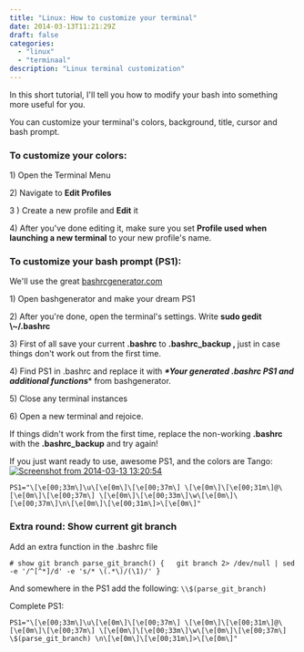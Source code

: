 ```yaml
---
title: "Linux: How to customize your terminal"
date: 2014-03-13T11:21:29Z
draft: false
categories:
  - "linux"
  - "terminaal"
description: "Linux terminal customization"
---
```


<p>In this short tutorial, I'll tell you how to modify your bash into
something more useful for you.</p>
<p>You can customize your terminal's colors, background, title, cursor and
bash prompt.</p>
<h3><strong>To customize your colors:</strong></h3>
<p>​1) Open the Terminal Menu</p>
<p>​2) Navigate to <strong>Edit Profiles</strong></p>
<p>3 ) Create a new profile and <strong>Edit</strong> it</p>
<p>​4) After you've done editing it, make sure you set <strong>Profile used when
launching a new terminal</strong> to your new profile's name.<strong><br />
</strong></p>
<h3>To customize your bash prompt (PS1):</h3>
<p>We'll use the great <a href="http://bashrcgenerator.com/">bashrcgenerator.com</a></p>
<p>​1) Open bashgenerator and make your dream PS1</p>
<p>​2) After you're done, open the terminal's settings. Write <strong>sudo gedit
\~/.bashrc</strong></p>
<p>​3) First of all save your current <strong>.bashrc</strong> to <strong>.bashrc_backup
, </strong>just in case things don't work out from the first time.</p>
<p>​4) Find PS1 in .bashrc and replace it with <strong><em>*Your generated .bashrc
PS1 and additional functions</em></strong>* from bashgenerator.</p>
<p>​5) Close any terminal instances</p>
<p>​6) Open a new terminal and rejoice.</p>
<p>If things didn't work from the first time, replace the non-working
<strong>.bashrc</strong> with the <strong>.bashrc_backup</strong> and try again!</p>
<p>If you just want ready to use, awesome PS1, and the colors are Tango:<br />
<a href="http://syndbg.files.wordpress.com/2014/03/screenshot-from-2014-03-13-132054.png"><img alt="Screenshot from 2014-03-13
13:20:54" src="http://syndbg.files.wordpress.com/2014/03/screenshot-from-2014-03-13-132054.png?w=300" /></a></p>
<p><code>PS1="\[\e[00;33m\]\u\[\e[0m\]\[\e[00;37m\] \[\e[0m\]\[\e[00;31m\]@\[\e[0m\]\[\e[00;37m\] \[\e[0m\]\[\e[00;33m\]\w\[\e[0m\]\[\e[00;37m\]\n\[\e[0m\]\[\e[00;31m\]&gt;\[\e[0m\]"</code></p>
<h3><strong>Extra round: Show current git branch</strong></h3>
<p>Add an extra function in the .bashrc file  </p>
<p><code># show git branch parse_git_branch() {   git branch 2&gt; /dev/null | sed -e '/^[^*]/d' -e 's/* \(.*\)/(\1)/' }</code></p>
<p>And somewhere in the PS1 add the following: <code>\\$(parse_git_branch)</code></p>
<p>Complete PS1:  </p>
<p><code>PS1="\[\e[00;33m\]\u\[\e[0m\]\[\e[00;37m\] \[\e[0m\]\[\e[00;31m\]@\[\e[0m\]\[\e[00;37m\] \[\e[0m\]\[\e[00;33m\]\w\[\e[0m\]\[\e[00;37m\] \$(parse_git_branch) \n\[\e[0m\]\[\e[00;31m\]&gt;\[\e[0m\]"</code></p>